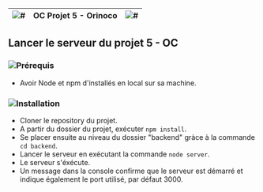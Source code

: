 ![#](https://i.ibb.co/nk466zG/asterisque.png) | OC Projet 5 - Orinoco | ![#](https://i.ibb.co/nk466zG/asterisque.png)
----- | ----- | -----

## Lancer le serveur du projet 5 - OC


### ![Prérequis](https://i.ibb.co/xzmTvJ3/prerequis-bandeau.png)
* Avoir Node et npm d'installés en local sur sa machine.


### ![Installation](https://i.ibb.co/yXyx9S9/installation-bandeau.png)
* Cloner le repository du projet.
* A partir du dossier du projet, exécuter ```npm install```.
* Se placer ensuite au niveau du dossier "backend" gràce à la commande ```cd backend```.
* Lancer le serveur en exécutant la commande ```node server```.
* Le serveur s'éxécute.
* Un message dans la console confirme que le serveur est démarré et indique également le port utilisé, par défaut 3000.

